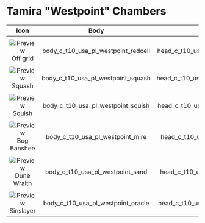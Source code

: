 # Tamira "Westpoint" Chambers

| Icon  | Body | Head | Arms 
| :--: | :--: | :--: | :--: 
| | | | | 
| ![Preview](https://static.wikia.nocookie.net/callofduty/images/2/2e/Westpoint_Off_Grid_Skin_BO6.png/revision/latest?cb=20241028013823) <br>Off grid | body_c_t10_usa_pl_westpoint_redcell | head_c_t10_usa_pl_westpoint_redcell | vm_c_t10_usa_pl_westpoint_redcell
| | | | | 
| ![Preview](https://static.wikia.nocookie.net/callofduty/images/b/b4/Westpoint_Squash_Skin_BO6.png/revision/latest?cb=20241028013826) <br>Squash | body_c_t10_usa_pl_westpoint_squash | head_c_t10_usa_pl_westpoint_squash | vm_c_t10_usa_pl_westpoint_squash
| | | | | 
| ![Preview](https://static.wikia.nocookie.net/callofduty/images/7/75/Westpoint_Squish_Skin_BO6.png/revision/latest?cb=20241028013831) <br>Squish| body_c_t10_usa_pl_westpoint_squish | head_c_t10_usa_pl_westpoint_squish | vm_c_t10_usa_pl_westpoint_squish
| | | | | 
| ![Preview](https://static.wikia.nocookie.net/callofduty/images/2/25/Westpoint_BogBanshee_Skin_BO6.png/revision/latest?cb=20250201180655) <br>Bog Banshee | body_c_t10_usa_pl_westpoint_mire | head_c_t10_usa_pl_westpoint_mire | vm_c_t10_usa_pl_westpoint_mire
| | | | | 
| ![Preview](https://static.wikia.nocookie.net/callofduty/images/9/92/Westpoint_DuneWraith_Skin_BO6.png/revision/latest?cb=20241119185623) <br>Dune Wraith | body_c_t10_usa_pl_westpoint_sand | head_c_t10_usa_pl_westpoint_sand | vm_c_t10_usa_pl_westpoint_sand
| | | | | 
| ![Preview](https://stockpile.detonated.com/static/bundle_images/resized/bo66109f23b3a348c3dc419f637bbd5506ddcd99c697c427b7bf541b38508c5b78b_large.webp) <br>Sinslayer | body_c_t10_usa_pl_westpoint_oracle | head_c_t10_usa_pl_westpoint_oracle | vm_c_t10_usa_pl_westpoint_oracle

